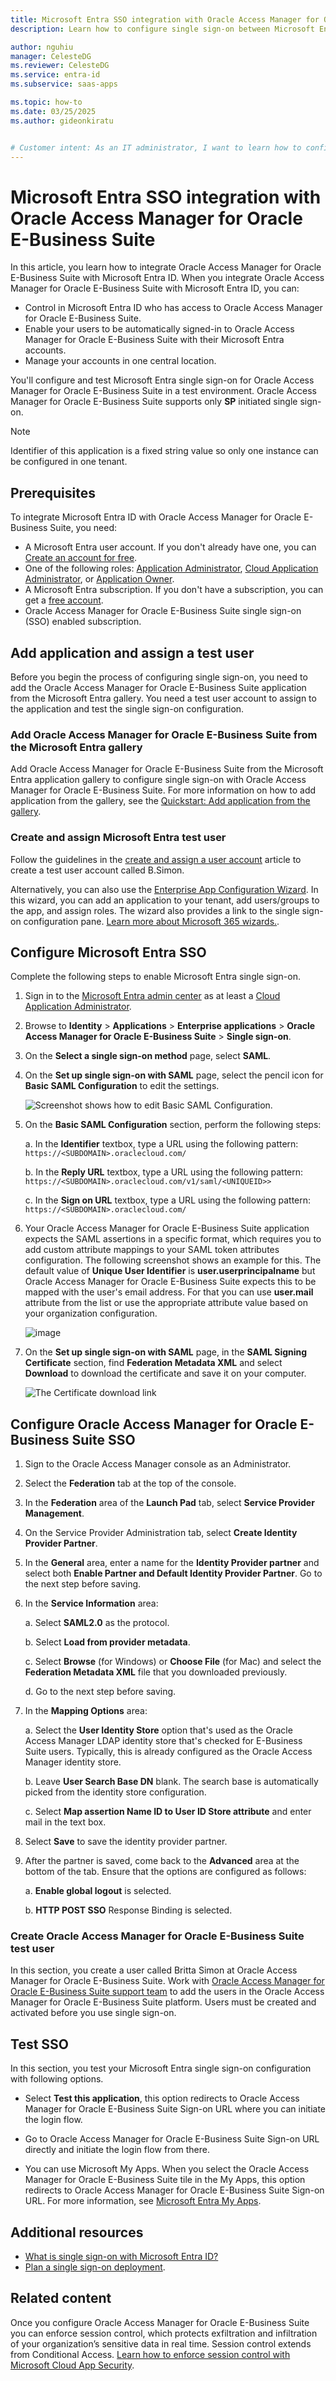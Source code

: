 ```yaml
---
title: Microsoft Entra SSO integration with Oracle Access Manager for Oracle E-Business Suite
description: Learn how to configure single sign-on between Microsoft Entra ID and Oracle Access Manager for Oracle E-Business Suite.

author: nguhiu
manager: CelesteDG
ms.reviewer: CelesteDG
ms.service: entra-id
ms.subservice: saas-apps

ms.topic: how-to
ms.date: 03/25/2025
ms.author: gideonkiratu


# Customer intent: As an IT administrator, I want to learn how to configure single sign-on between Microsoft Entra ID and Oracle Access Manager for Oracle E-Business Suite so that I can control who has access to Oracle Access Manager for Oracle E-Business Suite, enable automatic sign-in with Microsoft Entra accounts, and manage my accounts in one central location.
---
```


# Microsoft Entra SSO integration with Oracle Access Manager for Oracle E-Business Suite

In this article, you learn how to integrate Oracle Access Manager for Oracle E-Business Suite with Microsoft Entra ID. When you integrate Oracle Access Manager for Oracle E-Business Suite with Microsoft Entra ID, you can:

* Control in Microsoft Entra ID who has access to Oracle Access Manager for Oracle E-Business Suite.
* Enable your users to be automatically signed-in to Oracle Access Manager for Oracle E-Business Suite with their Microsoft Entra accounts.
* Manage your accounts in one central location.

You'll configure and test Microsoft Entra single sign-on for Oracle Access Manager for Oracle E-Business Suite in a test environment. Oracle Access Manager for Oracle E-Business Suite supports only **SP** initiated single sign-on.

> [!NOTE]
> Identifier of this application is a fixed string value so only one instance can be configured in one tenant.

## Prerequisites

To integrate Microsoft Entra ID with Oracle Access Manager for Oracle E-Business Suite, you need:

* A Microsoft Entra user account. If you don't already have one, you can [Create an account for free](https://azure.microsoft.com/free/?WT.mc_id=A261C142F).
* One of the following roles: [Application Administrator](/entra/identity/role-based-access-control/permissions-reference#application-administrator), [Cloud Application Administrator](/entra/identity/role-based-access-control/permissions-reference#cloud-application-administrator), or [Application Owner](/entra/fundamentals/users-default-permissions#owned-enterprise-applications).
* A Microsoft Entra subscription. If you don't have a subscription, you can get a [free account](https://azure.microsoft.com/free/).
* Oracle Access Manager for Oracle E-Business Suite single sign-on (SSO) enabled subscription.

## Add application and assign a test user

Before you begin the process of configuring single sign-on, you need to add the Oracle Access Manager for Oracle E-Business Suite application from the Microsoft Entra gallery. You need a test user account to assign to the application and test the single sign-on configuration.

<a name='add-oracle-access-manager-for-oracle-e-business-suite-from-the-azure-ad-gallery'></a>

### Add Oracle Access Manager for Oracle E-Business Suite from the Microsoft Entra gallery

Add Oracle Access Manager for Oracle E-Business Suite from the Microsoft Entra application gallery to configure single sign-on with Oracle Access Manager for Oracle E-Business Suite. For more information on how to add application from the gallery, see the [Quickstart: Add application from the gallery](~/identity/enterprise-apps/add-application-portal.md).

<a name='create-and-assign-azure-ad-test-user'></a>

### Create and assign Microsoft Entra test user

Follow the guidelines in the [create and assign a user account](~/identity/enterprise-apps/add-application-portal-assign-users.md) article to create a test user account called B.Simon.

Alternatively, you can also use the [Enterprise App Configuration Wizard](https://portal.office.com/AdminPortal/home?Q=Docs#/azureadappintegration). In this wizard, you can add an application to your tenant, add users/groups to the app, and assign roles. The wizard also provides a link to the single sign-on configuration pane. [Learn more about Microsoft 365 wizards.](/microsoft-365/admin/misc/azure-ad-setup-guides). 

<a name='configure-azure-ad-sso'></a>

## Configure Microsoft Entra SSO

Complete the following steps to enable Microsoft Entra single sign-on.

1. Sign in to the [Microsoft Entra admin center](https://entra.microsoft.com) as at least a [Cloud Application Administrator](~/identity/role-based-access-control/permissions-reference.md#cloud-application-administrator).
1. Browse to **Identity** > **Applications** > **Enterprise applications** > **Oracle Access Manager for Oracle E-Business Suite** > **Single sign-on**.
1. On the **Select a single sign-on method** page, select **SAML**.
1. On the **Set up single sign-on with SAML** page, select the pencil icon for **Basic SAML Configuration** to edit the settings.

   ![Screenshot shows how to edit Basic SAML Configuration.](common/edit-urls.png "Basic Configuration")

1. On the **Basic SAML Configuration** section, perform the following steps:

    a. In the **Identifier** textbox, type a URL using the following pattern: ` https://<SUBDOMAIN>.oraclecloud.com/`

    b. In the **Reply URL** textbox, type a URL using the following pattern: `https://<SUBDOMAIN>.oraclecloud.com/v1/saml/<UNIQUEID>>`

    c. In the **Sign on URL** textbox, type a URL using the following pattern:
    ` https://<SUBDOMAIN>.oraclecloud.com/`

1. Your Oracle Access Manager for Oracle E-Business Suite application expects the SAML assertions in a specific format, which requires you to add custom attribute mappings to your SAML token attributes configuration. The following screenshot shows an example for this. The default value of **Unique User Identifier** is **user.userprincipalname** but Oracle Access Manager for Oracle E-Business Suite expects this to be mapped with the user's email address. For that you can use **user.mail** attribute from the list or use the appropriate attribute value based on your organization configuration.

	![image](common/default-attributes.png)

1. On the **Set up single sign-on with SAML** page, in the **SAML Signing Certificate** section,  find **Federation Metadata XML** and select **Download** to download the certificate and save it on your computer.

	![The Certificate download link](common/metadataxml.png)

## Configure Oracle Access Manager for Oracle E-Business Suite SSO

1. Sign to the Oracle Access Manager console as an Administrator.
1. Select the **Federation** tab at the top of the console.
1. In the **Federation** area of the **Launch Pad** tab, select **Service Provider Management**.
1. On the Service Provider Administration tab, select **Create Identity Provider Partner**.
1. In the **General** area, enter a name for the **Identity Provider partner** and select both **Enable Partner and Default Identity Provider Partner**. Go to the next step before saving.
1. In the **Service Information** area:

    a. Select **SAML2.0** as the protocol.

    b. Select **Load from provider metadata**.

    c. Select **Browse** (for Windows) or **Choose File** (for Mac) and select the **Federation Metadata XML** file that you downloaded previously.

    d. Go to the next step before saving.

1. In the **Mapping Options** area:

    a. Select the **User Identity Store** option that's used as the Oracle Access Manager LDAP identity store that's checked for E-Business Suite users. Typically, this is already configured as the Oracle Access Manager identity store.

    b. Leave **User Search Base DN** blank. The search base is automatically picked from the identity store configuration.

    c. Select **Map assertion Name ID to User ID Store attribute** and enter mail in the text box.

1. Select **Save** to save the identity provider partner.
1. After the partner is saved, come back to the **Advanced** area at the bottom of the tab. Ensure that the options are configured as follows:

    a. **Enable global logout** is selected.

    b. **HTTP POST SSO** Response Binding is selected.

### Create Oracle Access Manager for Oracle E-Business Suite test user

In this section, you create a user called Britta Simon at Oracle Access Manager for Oracle E-Business Suite. Work with [Oracle Access Manager for Oracle E-Business Suite support team](https://www.oracle.com/support/advanced-customer-services/cloud/) to add the users in the Oracle Access Manager for Oracle E-Business Suite platform. Users must be created and activated before you use single sign-on.

## Test SSO 

In this section, you test your Microsoft Entra single sign-on configuration with following options. 

* Select **Test this application**, this option redirects to Oracle Access Manager for Oracle E-Business Suite Sign-on URL where you can initiate the login flow. 

* Go to Oracle Access Manager for Oracle E-Business Suite Sign-on URL directly and initiate the login flow from there.

* You can use Microsoft My Apps. When you select the Oracle Access Manager for Oracle E-Business Suite tile in the My Apps, this option redirects to Oracle Access Manager for Oracle E-Business Suite Sign-on URL. For more information, see [Microsoft Entra My Apps](/azure/active-directory/manage-apps/end-user-experiences#azure-ad-my-apps).

## Additional resources

* [What is single sign-on with Microsoft Entra ID?](~/identity/enterprise-apps/what-is-single-sign-on.md)
* [Plan a single sign-on deployment](~/identity/enterprise-apps/plan-sso-deployment.md).

## Related content

Once you configure Oracle Access Manager for Oracle E-Business Suite you can enforce session control, which protects exfiltration and infiltration of your organization’s sensitive data in real time. Session control extends from Conditional Access. [Learn how to enforce session control with Microsoft Cloud App Security](/cloud-app-security/proxy-deployment-aad).
